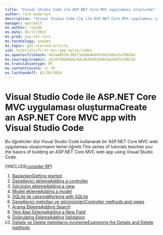 ```yaml
---
title: "Visual Studio Code ile ASP.NET Core MVC uygulaması oluşturma"
author: rick-anderson
description: "Visual Studio Code ile ilk ASP.NET Core MVC uygulaması için dizin sayfası"
manager: wpickett
ms.author: riande
ms.date: 05/17/2017
ms.prod: asp.net-core
ms.technology: aspnet
ms.topic: get-started-article
uid: tutorials/first-mvc-app-xplat/index
ms.openlocfilehash: 443a48510c382f3ab9e4bddfe0afe6be3a7983bb
ms.sourcegitcommit: a510f38930abc84c4b302029d019a34dfe76823b
ms.translationtype: MT
ms.contentlocale: tr-TR
ms.lasthandoff: 01/30/2018
---
```

# <a name="create-an-aspnet-core-mvc-app-with-visual-studio-code"></a><span data-ttu-id="3b75d-103">Visual Studio Code ile ASP.NET Core MVC uygulaması oluşturma</span><span class="sxs-lookup"><span data-stu-id="3b75d-103">Create an ASP.NET Core MVC app with Visual Studio Code</span></span>

<span data-ttu-id="3b75d-104">Bu öğreticiler dizi Visual Studio Code kullanarak bir ASP.NET Core MVC web uygulaması oluşturmanın temel öğretir.</span><span class="sxs-lookup"><span data-stu-id="3b75d-104">This series of tutorials teaches you the basics of building an ASP.NET Core MVC web app using Visual Studio Code.</span></span> 

[!INCLUDE[consider RP](../../includes/razor.md)]

1. [<span data-ttu-id="3b75d-105">Başlarken</span><span class="sxs-lookup"><span data-stu-id="3b75d-105">Getting started</span></span>](start-mvc.md)
2. [<span data-ttu-id="3b75d-106">Denetleyici ekleme</span><span class="sxs-lookup"><span data-stu-id="3b75d-106">Adding a controller</span></span>](adding-controller.md)
3. [<span data-ttu-id="3b75d-107">Görünüm ekleme</span><span class="sxs-lookup"><span data-stu-id="3b75d-107">Adding a view</span></span>](adding-view.md)
4. [<span data-ttu-id="3b75d-108">Model ekleme</span><span class="sxs-lookup"><span data-stu-id="3b75d-108">Adding a model</span></span>](adding-model.md)
5. [<span data-ttu-id="3b75d-109">SQLite ile çalışma</span><span class="sxs-lookup"><span data-stu-id="3b75d-109">Working with SQLite</span></span>](working-with-sql.md)
6. [<span data-ttu-id="3b75d-110">Denetleyici metotları ve görünümleri</span><span class="sxs-lookup"><span data-stu-id="3b75d-110">Controller methods and views</span></span>](controller-methods-views.md)
7. [<span data-ttu-id="3b75d-111">Arama Ekleme</span><span class="sxs-lookup"><span data-stu-id="3b75d-111">Adding Search</span></span>](search.md)
8. [<span data-ttu-id="3b75d-112">Yeni Alan Ekleme</span><span class="sxs-lookup"><span data-stu-id="3b75d-112">Adding a New Field</span></span>](new-field.md)
9. [<span data-ttu-id="3b75d-113">Doğrulama Ekleme</span><span class="sxs-lookup"><span data-stu-id="3b75d-113">Adding Validation</span></span>](validation.md)
10. [<span data-ttu-id="3b75d-114">Details ve Delete metotlarını inceleme</span><span class="sxs-lookup"><span data-stu-id="3b75d-114">Examining the Details and Delete methods</span></span>](xref:tutorials/first-mvc-app/details)
